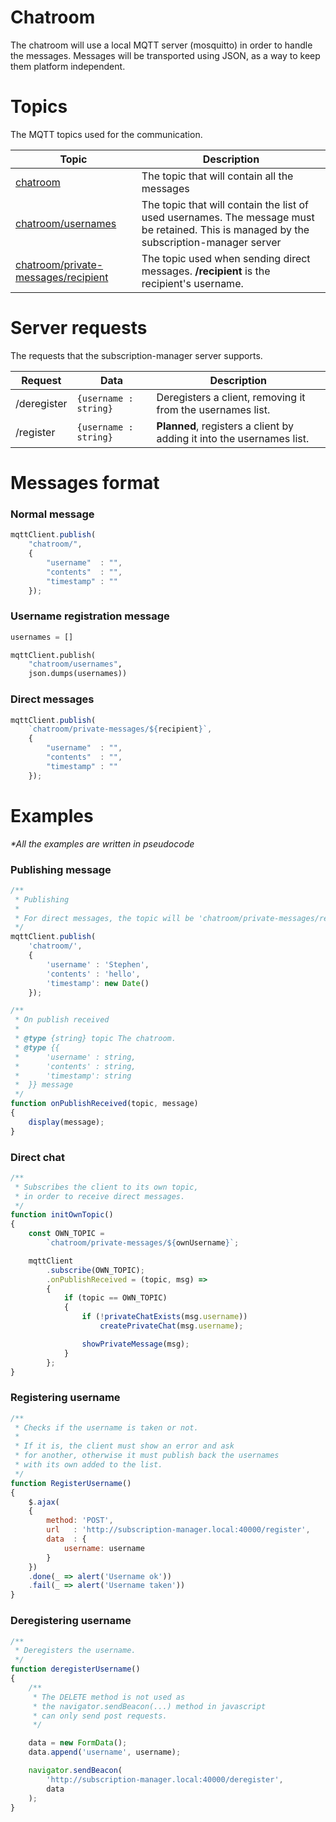 # Chatroom

The chatroom will use a local MQTT server (mosquitto) in order to handle the messages.
Messages will be transported using JSON, as a way to keep them platform independent.

# Topics

The MQTT topics used for the communication.

| Topic | Description |
| ----- | ----------- |
| [chatroom](###Normal-message) | The topic that will contain all the messages |
| [chatroom/usernames](###Username-registration-message) | The topic that will contain the list of used usernames. The message must be retained. This is managed by the subscription-manager server |
| [chatroom/private-messages/recipient](###Direct-messages) | The topic used when sending direct messages. **/recipient** is the recipient's username. |

# Server requests

The requests that the subscription-manager server supports.

| Request | Data | Description |
| ------- | ---- | ----------- |
| /deregister | `{username : string}` | Deregisters a client, removing it from the usernames list. |
| /register | `{username : string}` | **Planned**, registers a client by adding it into the usernames list. |


# Messages format

### Normal message 
```js
mqttClient.publish(
    "chatroom/",
    {
        "username"  : "",
        "contents"  : "",
        "timestamp" : ""
    });
```

### Username registration message 
```python
usernames = []

mqttClient.publish(
    "chatroom/usernames",
    json.dumps(usernames))
```


### Direct messages
```js
mqttClient.publish(
    `chatroom/private-messages/${recipient}`,
    {
        "username"  : "", 
        "contents"  : "",
        "timestamp" : ""
    });
```


# Examples

_*All the examples are written in pseudocode_

### Publishing message

```js
/**
 * Publishing
 * 
 * For direct messages, the topic will be 'chatroom/private-messages/recipient'.
 */ 
mqttClient.publish(
    'chatroom/',
    {
        'username' : 'Stephen',
        'contents' : 'hello',
        'timestamp': new Date()
    });

/**
 * On publish received
 *
 * @type {string} topic The chatroom.
 * @type {{
 *      'username' : string,
 *      'contents' : string,
 *      'timestamp': string
 *  }} message
 */
function onPublishReceived(topic, message)
{
    display(message);
}
``` 

### Direct chat
```js
/**
 * Subscribes the client to its own topic,
 * in order to receive direct messages.
 */
function initOwnTopic()
{
    const OWN_TOPIC = 
        `chatroom/private-messages/${ownUsername}`;

    mqttClient
        .subscribe(OWN_TOPIC);
        .onPublishReceived = (topic, msg) =>
        {
            if (topic == OWN_TOPIC)
            {
                if (!privateChatExists(msg.username))
                    createPrivateChat(msg.username);

                showPrivateMessage(msg);
            }
        };
}
```

### Registering username

```js
/**
 * Checks if the username is taken or not.
 *
 * If it is, the client must show an error and ask
 * for another, otherwise it must publish back the usernames
 * with its own added to the list.
 */
function RegisterUsername()
{
    $.ajax(
    {
        method: 'POST',
        url   : 'http://subscription-manager.local:40000/register',
        data  : {
            username: username
        }
    })
    .done(_ => alert('Username ok'))
    .fail(_ => alert('Username taken'))
}
```

### Deregistering username

```js
/**
 * Deregisters the username.
 */
function deregisterUsername()
{
    /**
     * The DELETE method is not used as
     * the navigator.sendBeacon(...) method in javascript
     * can only send post requests.
     */ 

    data = new FormData();
    data.append('username', username);

    navigator.sendBeacon(
        'http://subscription-manager.local:40000/deregister',
        data
    );
}
```
